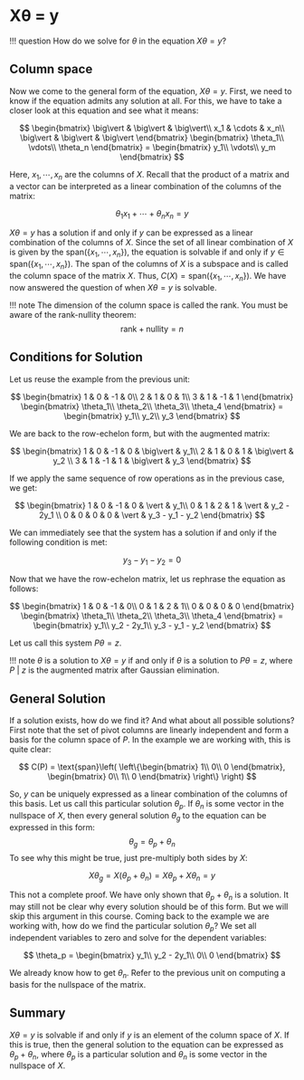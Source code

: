 # Xθ = y

!!! question
    How do we solve for $\theta$ in the equation $X\theta = y$?



## Column space

Now we come to the general form of the equation, $X\theta = y$. First, we need to know if the equation admits any solution at all. For this, we have to take a closer look at this equation and see what it means:





$$
\begin{bmatrix}
\big\vert & \big\vert & \big\vert\\
x_1 & \cdots & x_n\\
\big\vert & \big\vert & \big\vert
\end{bmatrix} \begin{bmatrix}
\theta_1\\
\vdots\\
\theta_n
\end{bmatrix} = \begin{bmatrix}
y_1\\
\vdots\\
y_m
\end{bmatrix}
$$



Here, $x_1, \cdots, x_n$ are the columns of $X$. Recall that the product of a matrix and a vector can be interpreted as a linear combination of the columns of the matrix:

$$
\theta_1 x_1 + \cdots + \theta_n x_n = y
$$

$X \theta = y$ has a solution if and only if $y$ can be expressed as a linear combination of the columns of $X$. Since the set of all linear combination of $X$ is given by the $\text{span}(\{x_1, \cdots, x_n\})$, the equation is solvable if and only if $y \in \text{span}(\{x_1, \cdots, x_n\})$. The span of the columns of $X$ is a subspace and is called the column space of the matrix $X$. Thus, $C(X)=\text{span}(\{x_1, \cdots, x_n\})$. We have now answered the question of when $X\theta = y$ is solvable.

!!! note
    The dimension of the column space is called the rank. You must be aware of the rank-nullity theorem:
$$
            \text{rank} + \text{nullity} = n
$$


## Conditions for Solution

Let us reuse the example from the previous unit:


$$
\begin{bmatrix}
1 & 0 & -1 & 0\\
2 & 1 & 0 & 1\\
3 & 1 & -1 & 1
\end{bmatrix} \begin{bmatrix}
\theta_1\\
\theta_2\\
\theta_3\\
\theta_4
\end{bmatrix} = \begin{bmatrix}
y_1\\
y_2\\
y_3
\end{bmatrix}
$$



We are back to the row-echelon form, but with the augmented matrix:




$$
\begin{bmatrix}
1 & 0 & -1 & 0 & \big\vert &  y_1\\
2 & 1 & 0 & 1 & \big\vert & y_2 \\
3 & 1 & -1 & 1 & \big\vert & y_3
\end{bmatrix}
$$




If we apply the same sequence of row operations as in the previous case, we get:


$$
\begin{bmatrix}
1 & 0 & -1 & 0 & \vert &  y_1\\
0 & 1 & 2 & 1 & \vert & y_2 - 2y_1 \\
0 & 0 & 0 & 0 & \vert & y_3 - y_1 - y_2
\end{bmatrix}
$$


We can immediately see that the system has a solution if and only if the following condition is met:


$$
y_3 - y_1 - y_2 = 0
$$



Now that we have the row-echelon matrix, let us rephrase the equation as follows:



$$
\begin{bmatrix}
1 & 0 & -1 & 0\\
0 & 1 & 2 & 1\\
0 & 0 & 0 & 0
\end{bmatrix} \begin{bmatrix}
\theta_1\\
\theta_2\\
\theta_3\\
\theta_4
\end{bmatrix} = \begin{bmatrix}
y_1\\
y_2 - 2y_1\\
y_3 - y_1 - y_2
\end{bmatrix}
$$


Let us call this system $P\theta = z$.



!!! note
    $\theta$ is a solution to $X\theta = y$ if and only if $\theta$ is a solution to $P\theta = z$, where $P\ |\ z$ is the augmented matrix after Gaussian elimination.



## General Solution

If a solution exists, how do we find it? And what about all possible solutions? First note that the set of pivot columns are linearly independent and form a basis for the column space of $P$. In the example we are working with, this is quite clear:



$$
C(P) = \text{span}\left( \left\{\begin{bmatrix}
1\\
0\\
0
\end{bmatrix}, \begin{bmatrix}
0\\
1\\
0
\end{bmatrix} \right\} \right)
$$



So, $y$ can be uniquely expressed as a linear combination of the columns of this basis. Let us call this particular solution $\theta_p$. If $\theta_n$ is some vector in the nullspace of $X$, then every general solution $\theta_g$ to the equation can be expressed in this form:
$$
\theta_g = \theta_p + \theta_n
$$
To see why this might be true, just pre-multiply both sides by $X$:



$$
X\theta_g = X(\theta_p + \theta_n) = X\theta_p + X\theta_n = y
$$



This not a complete proof. We have only shown that $\theta_p + \theta_n$ is a solution. It may still not be clear why every solution should be of this form. But we will skip this argument in this course. Coming back to the example we are working with, how do we find the particular solution $\theta_p$? We set all independent variables to zero and solve for the dependent variables:


$$
\theta_p = \begin{bmatrix}
y_1\\
y_2 - 2y_1\\
0\\
0
\end{bmatrix}
$$


We already know how to get $\theta_n$. Refer to the previous unit on computing a basis for the nullspace of the matrix.

## Summary

$X\theta = y$ is solvable if and only if $y$ is an element of the column space of $X$. If this is true, then the general solution to the equation can be expressed as $\theta_p + \theta_n$, where $\theta_p$ is a particular solution and $\theta_n$ is some vector in the nullspace of $X$.
